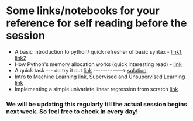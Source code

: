 # Some links/notebooks for your reference for self reading before the session

- A basic introduction to python/ quick refresher of basic syntax - [link1](Notebook-1_0.ipynb), [link2](Notebook-1_1.ipynb)
- How Python's memory allocation works (quick interesting read) - [link](Memory-Allocation.ipynb)
- A quick task --- do try it out [link](Python-Syntax-Task.ipynb) -----------> [solution](Python-Syntax-Task-Solutions.ipynb)
- Intro to Machine Learning [link](intro_to_machine_learning.pdf), Supervised and Unsupervised Learning [link](supervised_and_unsupervised_learning-1.pdf)
- Implementing a simple univariate linear regression from scratch [link](Linear-Regression.ipynb)

### We will be updating this regularly till the actual session begins next week. So feel free to check in every day!
